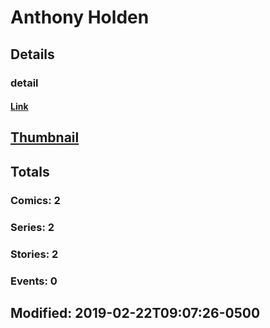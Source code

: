 # Anthony  Holden 
## Details
### detail
#### [Link](http://marvel.com/comics/creators/13256/anthony_holden?utm_campaign=apiRef&utm_source=225578a89fc76f3d20fbffda5d17a88d)
## [Thumbnail](http://i.annihil.us/u/prod/marvel/i/mg/b/40/image_not_available.jpg)
## Totals
### Comics: 2
### Series: 2
### Stories: 2
### Events: 0
## Modified: 2019-02-22T09:07:26-0500